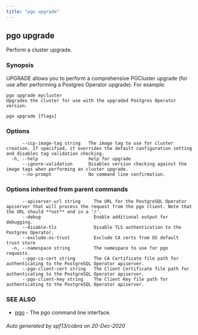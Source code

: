 ```yaml
---
title: "pgo upgrade"
---
```

## pgo upgrade

Perform a cluster upgrade.

### Synopsis

UPGRADE allows you to perform a comprehensive PGCluster upgrade
	(for use after performing a Postgres Operator upgrade).
	For example:

	pgo upgrade mycluster
	Upgrades the cluster for use with the upgraded Postgres Operator version.

```
pgo upgrade [flags]
```

### Options

```
      --ccp-image-tag string   The image tag to use for cluster creation. If specified, it overrides the default configuration setting and disables tag validation checking.
  -h, --help                   help for upgrade
      --ignore-validation      Disables version checking against the image tags when performing an cluster upgrade.
      --no-prompt              No command line confirmation.
```

### Options inherited from parent commands

```
      --apiserver-url string     The URL for the PostgreSQL Operator apiserver that will process the request from the pgo client. Note that the URL should **not** end in a '/'.
      --debug                    Enable additional output for debugging.
      --disable-tls              Disable TLS authentication to the Postgres Operator.
      --exclude-os-trust         Exclude CA certs from OS default trust store
  -n, --namespace string         The namespace to use for pgo requests.
      --pgo-ca-cert string       The CA Certificate file path for authenticating to the PostgreSQL Operator apiserver.
      --pgo-client-cert string   The Client Certificate file path for authenticating to the PostgreSQL Operator apiserver.
      --pgo-client-key string    The Client Key file path for authenticating to the PostgreSQL Operator apiserver.
```

### SEE ALSO

* [pgo](/pgo-client/reference/pgo/)	 - The pgo command line interface.

###### Auto generated by spf13/cobra on 20-Dec-2020
